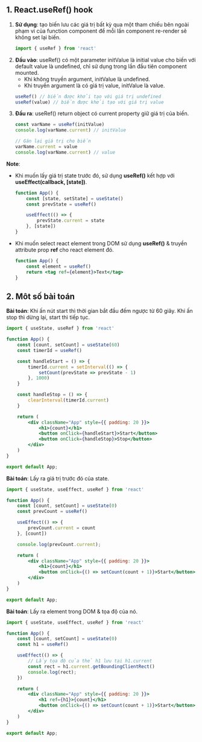 ## 1. React.useRef() hook  

1. **Sử dụng**: tạo biến lưu các giá trị bất kỳ qua một tham chiếu bên ngoài phạm vi của function component để mỗi lần component re-render sẽ không set lại biến.  
    ```jsx
    import { useRef } from 'react'
    ```
2. **Đầu vào**: useRef() có một parameter initValue là initial value cho biến với default value là undefined, chỉ sử dụng trong lần đầu tiên component mounted.  
    - Khi không truyền argument, initValue là undefined.  
    - Khi truyền argument là có giá trị value, initValue là value.  
    ```jsx
    useRef() // biến được khởi tạo với giá trị undefined
    useRef(value) // biến được khởi tạo với giá trị value   
    ```  
3. **Đầu ra**: useRef() return object có current property giữ giá trị của biến.  
    ```jsx
    const varName = useRef(initValue)
    console.log(varName.current) // initValue

    // Gán lại giá trị cho biến
    varName.current = value
    console.log(varName.current) // value
    ```  

**Note**: 

- Khi muốn lấy giá trị state trước đó, sử dụng **useRef()** kết hợp với **useEffect(callback, \[state\])**.  
    ```jsx
    function App() {
        const [state, setState] = useState()
        const prevState = useRef()

        useEffect(() => {
            prevState.current = state
        }, [state])
    }
    ```  
- Khi muốn select react element trong DOM sử dụng **useRef()** & truyền attribute prop **ref** cho react element đó.  
    ```jsx
    function App() {
        const element = useRef()
        return <tag ref={element}>Text</tag>
    }
    ```


## 2. Môt số bài toán

**Bài toán**: Khi ấn nút start thì thời gian bắt đầu đếm ngược từ 60 giây. Khi ấn stop thì dừng lại, start thì tiếp tục.  

```jsx
import { useState, useRef } from 'react'

function App() {
    const [count, setCount] = useState(60)
    const timerId = useRef()

    const handleStart = () => {
        timerId.current = setInterval(() => {
            setCount(prevState => prevState - 1)
        }, 1000)
    }

    const handleStop = () => {
        clearInterval(timerId.current)
    }

    return (
        <div className="App" style={{ padding: 20 }}>
            <h1>{count}</h1>
            <button onClick={handleStart}>Start</button>
            <button onClick={handleStop}>Stop</button>
        </div>
    )
}

export default App;
```

**Bài toán**: Lấy ra giá trị trước đó của state.  

```jsx
import { useState, useEffect, useRef } from 'react'

function App() {
    const [count, setCount] = useState(0)
    const prevCount = useRef()

    useEffect(() => {
        prevCount.current = count
    }, [count])

    console.log(prevCount.current);

    return (
        <div className="App" style={{ padding: 20 }}>
            <h1>{count}</h1>
            <button onClick={() => setCount(count + 1)}>Start</button>
        </div>
    )
}

export default App;
```

**Bài toán**: Lấy ra element trong DOM & tọa độ của nó.  

```jsx
import { useState, useEffect, useRef } from 'react'

function App() {
    const [count, setCount] = useState(0)
    const h1 = useRef()

    useEffect(() => {
        // Lấy tọa độ của thẻ h1 lưu tại h1.current
        const rect = h1.current.getBoundingClientRect()
        console.log(rect);
    })

    return (
        <div className="App" style={{ padding: 20 }}>
            <h1 ref={h1}>{count}</h1>
            <button onClick={() => setCount(count + 1)}>Start</button>
        </div>
    )
}

export default App;
```